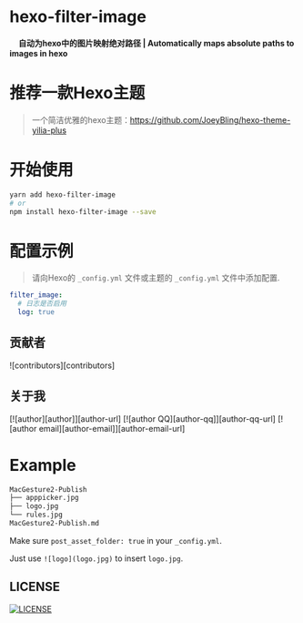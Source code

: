 # hexo-filter-image

&#160;&#160;&#160;&#160;**自动为hexo中的图片映射绝对路径 | Automatically maps absolute paths to images in hexo**

# 推荐一款Hexo主题
> 一个简洁优雅的hexo主题：https://github.com/JoeyBling/hexo-theme-yilia-plus

# 开始使用

```bash
yarn add hexo-filter-image
# or
npm install hexo-filter-image --save
```

# 配置示例
> 请向Hexo的 `_config.yml` 文件或主题的 `_config.yml` 文件中添加配置.

```yaml
filter_image:
  # 日志是否启用
  log: true
```

## 贡献者

![contributors][contributors]


## 关于我

[![author][author]][author-url]
[![author QQ][author-qq]][author-qq-url]
[![author email][author-email]][author-email-url]

# Example

```bash
MacGesture2-Publish
├── apppicker.jpg
├── logo.jpg
└── rules.jpg
MacGesture2-Publish.md
```

Make sure `post_asset_folder: true` in your `_config.yml`.

Just use `![logo](logo.jpg)` to insert `logo.jpg`.

## LICENSE

[![LICENSE](https://img.shields.io/github/license/JoeyBling/hexo-filter-image "LICENSE")](./LICENSE "LICENSE")
